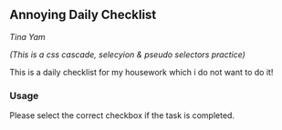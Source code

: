 ## Annoying Daily Checklist
_Tina Yam_

_(This is a css cascade, selecyion & pseudo selectors practice)_

This is a daily checklist for my housework which i do not want to do it!


### Usage

Please select the correct checkbox if the task is completed. 
